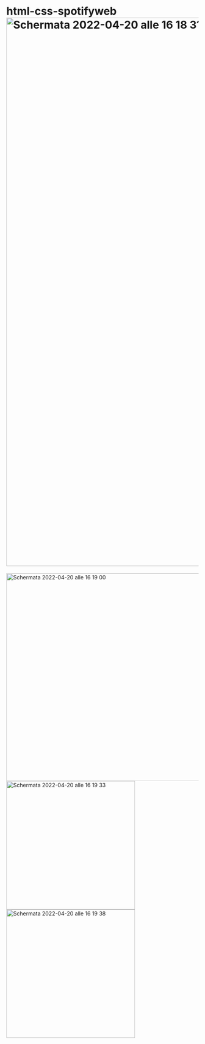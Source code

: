 # html-css-spotifyweb<img width="1439" alt="Schermata 2022-04-20 alle 16 18 31" src="https://user-images.githubusercontent.com/93378720/164251820-5c9a13ee-0085-45e8-a990-0f8678043ef1.png">
<img width="545" alt="Schermata 2022-04-20 alle 16 19 00" src="https://user-images.githubusercontent.com/93378720/164251822-16d16d73-2fe1-4c00-b444-ac8ae228b11e.png">
<img width="337" alt="Schermata 2022-04-20 alle 16 19 33" src="https://user-images.githubusercontent.com/93378720/164251827-2f5354f7-b85c-4904-a0bf-df3500d13e78.png">
<img width="337" alt="Schermata 2022-04-20 alle 16 19 38" src="https://user-images.githubusercontent.com/93378720/164251830-66602c1d-991c-476f-99d4-6f16f113ea5d.png">
